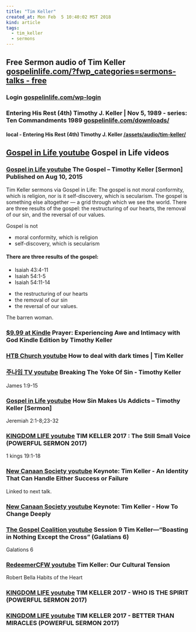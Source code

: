 ```yaml
---
title: "Tim Keller"
created_at: Mon Feb  5 10:40:02 MST 2018
kind: article
tags:
  - tim_keller
  - sermons
---
```


<h2>
  Free Sermon audio of Tim Keller
  <a href="https://gospelinlife.com/?fwp_categories=sermons-talks&fwp_cost=free" target="_blank">gospelinlife.com/?fwp_categories=sermons-talks - free</a>
</h2>

<h3>
  Login
  <a href="https://gospelinlife.com/wp-login.php" target="_blank">gospelinlife.com/wp-login</a>
</h3>

<h3>
  Entering His Rest (4th)	Timothy J. Keller   |   Nov 5, 1989 - series: Ten Commandments 1989
  <a href="https://gospelinlife.com/downloads/entering-his-rest-4th-5057/" target="_blank">gospelinlife.com/downloads/</a>
</h3>

<h4>
  local - Entering His Rest (4th)	Timothy J. Keller
  <a href="/assets/audio/tim-keller/Entering_His_Rest_4th.mp3" target="_blank">/assets/audio/tim-keller/</a>
</h4>

<h2>
  <a href="https://www.youtube.com/user/gospelinlife/videos" target="_blank">Gospel in Life youtube</a>
  Gospel in Life videos
</h2>

<h3>
  <a href="https://www.youtube.com/watch?v=52ZXFH1wzc8" target="_blank">Gospel in Life youtube</a>
  The Gospel – Timothy Keller [Sermon] Published on Aug 10, 2015
</h3>

Tim Keller sermons via Gospel in Life: The gospel is not moral conformity,
which is religion, nor is it self-discovery, which is secularism. The
gospel is something else altogether — a grid through which we see the
world. There are three results of the gospel: the restructuring of our
hearts, the removal of our sin, and the reversal of our values.

Gospel is not

<ul>
  <li>moral conformity, which is religion</li>
  <li>self-discovery, which is secularism</li>
</ul>

<h4>There are three results of the gospel:</h4>

<ul>
  <li>Isaiah 43:4-11</li>
  <li>Isaiah 54:1-5</li>
  <li>Isaiah 54:11-14</li>
</ul>

<ul>
  <li>the restructuring of our hearts</li>
  <li>the removal of our sin</li>
  <li>the reversal of our values.</li>
</ul>

The barren woman.

<h3>
  <a href="https://www.amazon.com/Prayer-Experiencing-Awe-Intimacy-God-ebook/dp/B00INIXGIO" target="_blank">$9.99 at Kindle</a>
  Prayer: Experiencing Awe and Intimacy with God Kindle Edition by Timothy Keller
</h3>

<h3>
  <a href="https://www.youtube.com/watch?v=ulmaUtbayGY" target="_blank">HTB Church youtube</a>
  How to deal with dark times | Tim Keller
</h3>

<h3>
  <a href="https://www.youtube.com/watch?v=QPJRWyIMcoc" target="_blank">주나임 TV youtube</a>
  Breaking The Yoke Of Sin - Timothy Keller
</h3>

James 1:9-15

<h3>
  <a href="https://www.youtube.com/watch?v=VcuE9ewrwVw" target="_blank">Gospel in Life youtube</a>
  How Sin Makes Us Addicts – Timothy Keller [Sermon]
</h3>

Jeremiah 2:1-8;23-32

<h3>
  <a href="https://www.youtube.com/watch?v=SNCHvtBc3QY" target="_blank">KINGDOM LIFE youtube</a>
  TIM KELLER 2017 : The Still Small Voice (POWERFUL SERMON 2017)
</h3>

1 kings 19:1-18

<h3>
  <a href="https://www.youtube.com/watch?v=-N_178ASBg0" target="_blank">New Canaan Society youtube</a>
  Keynote: Tim Keller - An Identity That Can Handle Either Success or Failure
</h3>

Linked to next talk.

<h3>
  <a href="https://www.youtube.com/watch?v=DQgxuDl8DXs" target="_blank">New Canaan Society youtube</a>
  Keynote: Tim Keller - How To Change Deeply
</h3>

<h3>
  <a href="https://www.youtube.com/watch?v=LyoqvoX-b-w" target="_blank">The Gospel Coalition youtube</a>
  Session 9 Tim Keller—“Boasting in Nothing Except the Cross” (Galatians 6)
</h3>

Galations 6

<h3>
  <a href="https://www.youtube.com/watch?v=LTxJ6HIh0U0" target="_blank">RedeemerCFW youtube</a>
  Tim Keller: Our Cultural Tension
</h3>

Robert Bella Habits of the Heart

<h3>
  <a href="https://www.youtube.com/watch?v=D4ft_S-XbwA" target="_blank">KINGDOM LIFE youtube</a>
  TIM KELLER 2017 - WHO IS THE SPIRIT (POWERFUL SERMON 2017)
</h3>

<h3>
  <a href="https://www.youtube.com/watch?v=G0tcEc16HSQ" target="_blank">KINGDOM LIFE youtube</a>
  TIM KELLER 2017 - BETTER THAN MIRACLES (POWERFUL SERMON 2017)
</h3>

<!--
html boilerplate
<a href="" target="_blank"></a>
<a name=""></a>
<img src="" width="400px">
<ul>
  <li></li>
</ul>
<pre>
</pre>
<p style="margin-bottom: 2em;"></p>
<hr style="border: 0; height: 3px; background: #333; background-image: linear-gradient(to right, #ccc, #333, #ccc);">
<pre><code>
</code></pre>
<math xmlns='http://www.w3.org/1998/Math/MathML' display='block'>
</math>
-->
